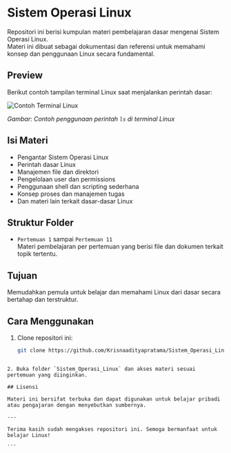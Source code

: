# Sistem Operasi Linux

Repositori ini berisi kumpulan materi pembelajaran dasar mengenai Sistem Operasi Linux.  
Materi ini dibuat sebagai dokumentasi dan referensi untuk memahami konsep dan penggunaan Linux secara fundamental.

## Preview

Berikut contoh tampilan terminal Linux saat menjalankan perintah dasar:

![Contoh Terminal Linux](./images/terminal-example.png)

*Gambar: Contoh penggunaan perintah `ls` di terminal Linux*

## Isi Materi

- Pengantar Sistem Operasi Linux  
- Perintah dasar Linux  
- Manajemen file dan direktori  
- Pengelolaan user dan permissions  
- Penggunaan shell dan scripting sederhana  
- Konsep proses dan manajemen tugas  
- Dan materi lain terkait dasar-dasar Linux

## Struktur Folder

- `Pertemuan 1` sampai `Pertemuan 11`  
  Materi pembelajaran per pertemuan yang berisi file dan dokumen terkait topik tertentu.

## Tujuan

Memudahkan pemula untuk belajar dan memahami Linux dari dasar secara bertahap dan terstruktur.

## Cara Menggunakan

1. Clone repositori ini:  
   ```bash
   git clone https://github.com/Krisnaadityapratama/Sistem_Operasi_Linux.git
````

2. Buka folder `Sistem_Operasi_Linux` dan akses materi sesuai pertemuan yang diinginkan.

## Lisensi

Materi ini bersifat terbuka dan dapat digunakan untuk belajar pribadi atau pengajaran dengan menyebutkan sumbernya.

---

Terima kasih sudah mengakses repositori ini. Semoga bermanfaat untuk belajar Linux!

```
